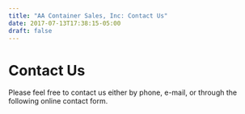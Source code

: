 ```yaml
---
title: "AA Container Sales, Inc: Contact Us"
date: 2017-07-13T17:38:15-05:00
draft: false
---
```


# Contact Us

Please feel free to contact us either by phone, e-mail, or through the following online contact form.
